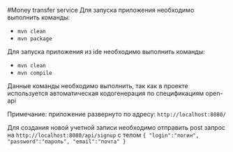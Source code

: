 #Money transfer service
Для запуска приложения необходимо выполнить команды:
- `mvn clean`
- `mvn package`

Для запуска приложения из ide необходимо выполнить команды:
- `mvn clean`
- `mvn compile`

Данные команды необходимо выполнить, так как в проекте используется
автоматическая кодогенерация по спецификациям open-api 

Примечание: приложение развернуто по адресу: `http://localhost:8080/`

Для создания новой учетной записи необходимо отправить post запрос на `http://localhost:8080/api/signup`
с телом 
`{
            "login":"логин",
            "password":"пароль",
            "email":"почта"
        }`